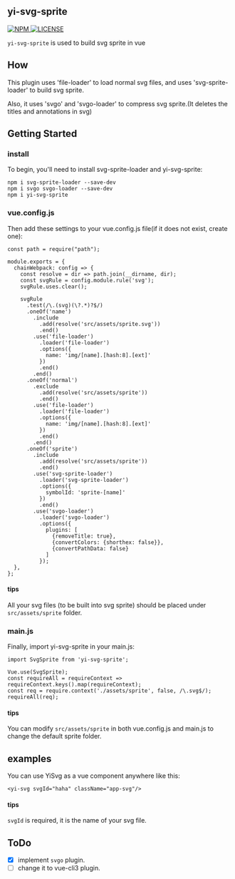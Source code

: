 ## yi-svg-sprite

<a href="https://www.npmjs.com/package/yi-svg-sprite">
  <img src="https://img.shields.io/npm/v/yi-svg-sprite.svg" alt="NPM">
</a>
<a href="https://github.com/sishenhei7/yi-svg-sprite/blob/master/LICENSE">
  <img src="https://img.shields.io/github/license/mashape/apistatus.svg" alt="LICENSE">
</a>

`yi-svg-sprite` is used to build svg sprite in vue

## How

This plugin uses 'file-loader' to load normal svg files, and uses 'svg-sprite-loader' to build svg sprite.

Also, it uses 'svgo' and 'svgo-loader' to compress svg sprite.(It deletes the titles and annotations in svg)

## Getting Started

### install

To begin, you'll need to install svg-sprite-loader and yi-svg-sprite:

```
npm i svg-sprite-loader --save-dev
npm i svgo svgo-loader --save-dev
npm i yi-svg-sprite
```

### vue.config.js

Then add these settings to your vue.config.js file(if it does not exist, create one):

```
const path = require("path");

module.exports = {
  chainWebpack: config => {
    const resolve = dir => path.join(__dirname, dir);
    const svgRule = config.module.rule('svg');
    svgRule.uses.clear();

    svgRule
      .test(/\.(svg)(\?.*)?$/)
      .oneOf('name')
        .include
          .add(resolve('src/assets/sprite.svg'))
          .end()
        .use('file-loader')
          .loader('file-loader')
          .options({
            name: 'img/[name].[hash:8].[ext]'
          })
          .end()
        .end()
      .oneOf('normal')
        .exclude
          .add(resolve('src/assets/sprite'))
          .end()
        .use('file-loader')
          .loader('file-loader')
          .options({
            name: 'img/[name].[hash:8].[ext]'
          })
          .end()
        .end()
      .oneOf('sprite')
        .include
          .add(resolve('src/assets/sprite'))
          .end()
        .use('svg-sprite-loader')
          .loader('svg-sprite-loader')
          .options({
            symbolId: 'sprite-[name]'
          })
          .end()
        .use('svgo-loader')
          .loader('svgo-loader')
          .options({
            plugins: [
              {removeTitle: true},
              {convertColors: {shorthex: false}},
              {convertPathData: false}
            ]
          });
  },
};
```

#### tips
All your svg files (to be built into svg sprite) should be placed under `src/assets/sprite` folder.

### main.js

Finally, import yi-svg-sprite in your main.js:

```
import SvgSprite from 'yi-svg-sprite';

Vue.use(SvgSprite);
const requireAll = requireContext => requireContext.keys().map(requireContext);
const req = require.context('./assets/sprite', false, /\.svg$/);
requireAll(req);
```

#### tips
You can modify `src/assets/sprite` in both vue.config.js and main.js to change the default sprite folder.


## examples

You can use YiSvg as a vue component anywhere like this:

```
<yi-svg svgId="haha" className="app-svg"/>
```

#### tips
`svgId` is required, it is the name of your svg file.

## ToDo

- [x] implement `svgo` plugin.
- [ ] change it to vue-cli3 plugin.
